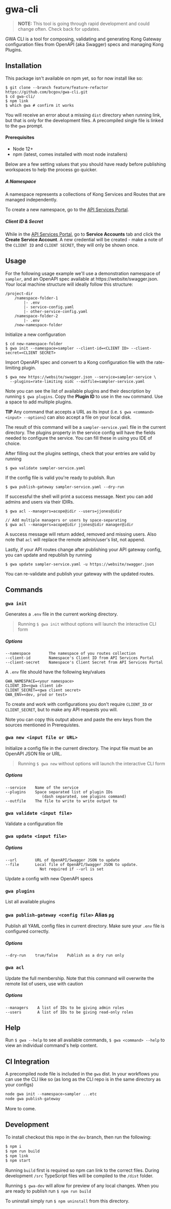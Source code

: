 # gwa-cli

> **NOTE:** This tool is going through rapid development and could change often. Check back for updates.

GWA CLI is a tool for composing, validating and generating Kong Gateway configuration files from OpenAPI (aka Swagger) specs and managing Kong Plugins.

## Installation

This package isn't available on npm yet, so for now install like so:

```shell
$ git clone --branch feature/feature-refactor https://github.com/bcgov/gwa-cli.git
$ cd gwa-cli/
$ npm link
$ which gwa # confirm it works
```

You will receive an error about a missing `dist` directory when running link, but that is only for the development files. A precompiled single file is linked to the `gwa` prompt.

#### Prerequisites

- Node 12+
- npm (latest, comes installed with most node installers)

Below are a few setting values that you should have ready before publishing workspaces to help the process go quicker.

##### A Namespace

A namespace represents a collections of Kong Services and Routes that are managed independently.

To create a new namespace, go to the [API Services Portal](https://gwa-qwzrwc-test.pathfinder.gov.bc.ca/int).

##### Client ID & Secret

While in the [API Services Portal](https://gwa-qwzrwc-test.pathfinder.gov.bc.ca/int), go to **Service Accounts** tab and click the **Create Service Account**. A new credential will be created - make a note of the `CLIENT ID` and `CLIENT SECRET`, they will only be shown once.

## Usage

For the following usage example we'll use a demonstration namespace of `sampler`, and an OpenAPI spec available at https://website/swagger.json. Your local machine structure will ideally follow this structure:

```
/project-dir
    /namespace-folder-1
        |- .env
        |- service-config.yaml
        |- other-service-config.yaml
    /namespace-folder-2
        |- .env
    /new-namespace-folder
```

Initialize a new configuration

```shell
$ cd new-namespace-folder
$ gwa init --namespace=sampler --client-id=<CLIENT ID> --client-secret=<CLIENT SECRET>
```

Import OpenAPI spec and convert to a Kong configuration file with the rate-limiting plugin.

```shell
$ gwa new https://website/swagger.json --service=sampler-service \
  --plugins=rate-limiting oidc --outfile=sampler-service.yaml
```

Note you can see the list of available plugins and their description by running `$ gwa plugins`. Copy the **Plugin ID** to use in the `new` command. Use a space to add multiple plugins.

**TIP** Any command that accepts a URL as its input (i.e. `$ gwa <command> <input> --options`) can also accept a file on your local disk.

The result of this command will be a `sampler-service.yaml` file in the current directory. The plugins property in the service config will have the fields needed to configure the service. You can fill these in using you IDE of choice.

After filling out the plugins settings, check that your entries are valid by running

```shell
$ gwa validate sampler-service.yaml
```

If the config file is valid you're ready to publish. Run

```shell
$ gwa publish-gateway sampler-service.yaml --dry-run
```

If successful the shell will print a success message. Next you can add admins and users via their IDIRs.

```shell
$ gwa acl --managers=acope@idir --users=jjones@idir

// Add multiple managers or users by space-separating
$ gwa acl --managers=acope@idir jjones@idir manager@idir
```

A success message will return added, removed and missing users. Also note that `acl` will replace the remote admin/user's list, not append.

Lastly, if your API routes change after publishing your API gateway config, you can update and republish by running

```shell
$ gwa update sampler-service.yaml -u https://website/swagger.json
```

You can re-validate and publish your gateway with the updated routes.

## Commands

### `gwa init`

Generates a `.env` file in the current working directory.

> Running `$ gwa init` without options will launch the interactive CLI form

##### Options

```shell
--namespace        The namespace of you routes collection
--client-id        Namespace's Client ID from API Services Portal
--client-secret    Namespace's Client Secret from API Services Portal
```

A `.env` file should have the following key/values

```
GWA_NAMESPACE=<your namespace>
CLIENT_ID=<gwa client id>
CLIENT_SECRET=<gwa client secret>
GWA_ENV=<dev, prod or test>
```

To create and work with configurations you don't require `CLIENT_ID` or `CLIENT_SECRET`, but to make any API requests you will.

Note you can copy this output above and paste the env keys from the sources mentioned in Prerequistes.

### `gwa new <input file or URL>`

Initialize a config file in the current directory. The input file must be an OpenAPI JSON file or URL.

> Running `$ gwa new` without options will launch the interactive CLI form

##### Options

```shell
--service    Name of the service
--plugins    Space separated list of plugin IDs
                (dash separated, see plugins command)
--outfile    The file to write to write output to
```

### `gwa validate <input file>`

Validate a configuration file

### `gwa update <input file>`

##### Options

```shell
--url        URL of OpenAPI/Swagger JSON to update
--file       Local file of OpenAPI/Swagger JSON to update.
               Not required if --url is set
```

Update a config with new OpenAPI specs

### `gwa plugins`

List all available plugins

### `gwa publish-gateway <config file>` Alias `pg`

Publish all YAML config files in current directory. Make sure your `.env` file is configured correctly.

##### Options

```shell
--dry-run    true/false    Publish as a dry run only
```

### `gwa acl`

Update the full membership. Note that this command will overwrite the remote list of users, use with caution

##### Options

```shell
--managers    A list of IDs to be giving admin roles
--users       A list of IDs to be giving read-only roles
```

## Help

Run `$ gwa --help` to see all available commands, `$ gwa <command> --help` to view an individual command's help content.

## CI Integration

A precompiled node file is included in the `gwa` dist. In your workflows you can use the CLI like so (as long as the CLI repo is in the same directory as your configs)

```javascript
node gwa init --namespace=sampler ...etc
node gwa publish-gateway
```

More to come.

## Development

To install checkout this repo in the `dev` branch, then run the following:

```bash
$ npm i
$ npm run build
$ npm link
$ npm start
```

Running `build` first is required so npm can link to the correct files. During development `/src` TypeScript files will be compiled to the `/dist` folder.

Running `$ gwa-dev` will allow for preview of any local changes. When you are ready to publish run `$ npm run build`

To uninstall simply run `$ npm uninstall` from this directory.
